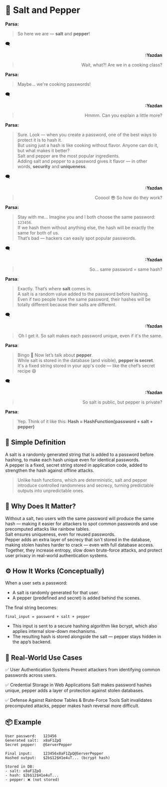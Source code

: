 # 🔑 Salt and Pepper 

 **Parsa:**  
> So here we are — **salt** and **pepper**!

🗨 <div align="right"><strong>:Yazdan</strong>  
> Wait, what?! Are we in a cooking class?    
</div>

 **Parsa:**  
> Maybe… we're cooking passwords! 

🗨 <div align="right"><strong>:Yazdan</strong>  
> Hmmm. Can you explain a little more? 
</div>

 **Parsa:**  
> Sure. Look — when you create a password, one of the best ways to protect it is to hash it.  
But using just a hash is like cooking without flavor. Anyone can do it, but what makes it better?  
Salt and pepper are the most popular ingredients.  
Adding salt and pepper to a password gives it flavor — in other words, **security** and **uniqueness**.  

🗨 <div align="right"><strong>:Yazdan</strong>  
> Cooool 😎 So how do they work?   
</div>

 **Parsa:**  
> Stay with me...
> Imagine you and I both choose the same password: `123456`.  
If we hash them without anything else, the hash will be exactly the same for both of us.  
That’s bad — hackers can easily spot popular passwords.

🗨 <div align="right"><strong>:Yazdan</strong>  
> So... same password = same hash?   
</div>

**Parsa**: 
> Exactly. That’s where **salt** comes in.  
A salt is a random value added to the password before hashing.  
Even if two people have the same password, their hashes will be totally different because their salts are different.

🗨 <div align="right"><strong>:Yazdan</strong>
> Oh I get it. So salt makes each password unique, even if it's the same.
</div>
 
**Parsa**:
> Bingo 🎯
> Now let’s talk about **pepper**.  
While salt is stored in the database (and visible), **pepper is secret**.  
It's a fixed string stored in your app's code — like the chef’s secret recipe 😄


🗨 <div align="right"><strong>:Yazdan</strong>
> So salt is public, but pepper is private?
</div>

**Parsa**: 
> Yep. Think of it like this:
> **Hash = HashFunction(password + salt + pepper)**


## 🧩 Simple Definition

A salt is a randomly generated string that is added to a password before hashing, to make each hash unique even for identical passwords.  
A pepper is a fixed, secret string stored in application code, added to strengthen the hash against offline attacks.  
>  Unlike hash functions, which are deterministic, salt and pepper introduce controlled randomness and secrecy, turning predictable outputs into unpredictable ones.

## 🧠 Why Does It Matter?

Without a salt, two users with the same password will produce the same hash — making it easier for attackers to spot common passwords and use precomputed attacks like rainbow tables.  
Salt ensures uniqueness, even for reused passwords.  
Pepper adds an extra layer of secrecy that isn't stored in the database, making stolen hashes harder to crack — even with full database access.
Together, they increase entropy, slow down brute-force attacks, and protect user privacy in real-world authentication systems.

## ⚙️ How It Works (Conceptually)
When a user sets a password:  

- A salt is randomly generated for that user.
- A pepper (predefined and secret) is added behind the scenes.  
  
The final string becomes:
```
final_input = password + salt + pepper
```
- This input is sent to a secure hashing algorithm like bcrypt, which also applies internal slow-down mechanisms.
- The resulting hash is stored alongside the salt — pepper stays hidden in the app’s backend.


## 🔐 Real-World Use Cases

✅ User Authentication Systems
Prevent attackers from identifying common passwords across users.  
  
✅ Credential Storage in Web Applications
Salt makes password hashes unique, pepper adds a layer of protection against stolen databases.  
  
✅ Defense Against Rainbow Tables & Brute-Force Tools
Salt invalidates precomputed attacks, pepper makes hash reversal more difficult.

## 📦 Example
```
User password:   123456  
Generated salt:  x8aF1ZpQ  
Secret pepper:   @ServerPepper

Final input:     123456x8aF1ZpQ@ServerPepper  
Hashed output:   $2b$12$H1e4uT... (bcrypt hash)

Stored in DB:
- salt: x8aF1ZpQ
- hash: $2b$12$H1e4uT...
- pepper: ❌ (not stored)
```
